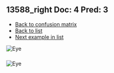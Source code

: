 ## 13588_right Doc: 4 Pred: 3
- [Back to confusion matrix](https://github.com/juliandewit/kaggle_retinopathy/blob/master/matrix.md)
- [Back to list](https://github.com/juliandewit/kaggle_retinopathy/blob/master/lists/43/list.md)
- [Next example in list](https://github.com/juliandewit/kaggle_retinopathy/blob/master/lists/43/13/13705_left.md)

![Eye](https://retinopaty.blob.core.windows.net/size1024/13588_right_4.jpeg)

### 

![Eye]()

